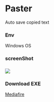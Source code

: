 # Paster
Auto save copied text 



<h3> Env </h3>
Windows OS


</br> 

<h3>screenShot<h3>
<img src='http://i.imgur.com/9j40UV0.png' />


</br>
<h3> Download EXE </h3>
<a href='https://www.mediafire.com/?5az1e9bw6inrs1n' >Mediafire </a>

